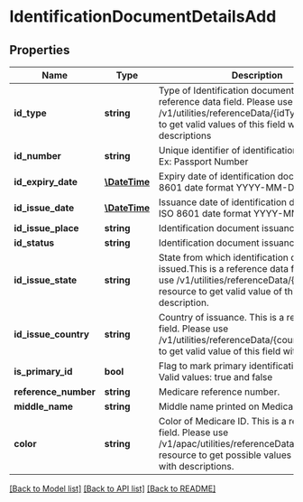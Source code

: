 # IdentificationDocumentDetailsAdd

## Properties
Name | Type | Description | Notes
------------ | ------------- | ------------- | -------------
**id_type** | **string** | Type of Identification document. This is a reference data field. Please use /v1/utilities/referenceData/{idType} resource to get valid values of this field with descriptions | [optional] 
**id_number** | **string** | Unique identifier of identification document. Ex: Passport Number | [optional] 
**id_expiry_date** | [**\DateTime**](\DateTime.md) | Expiry date of identification document in ISO 8601 date format YYYY-MM-DD | [optional] 
**id_issue_date** | [**\DateTime**](\DateTime.md) | Issuance date of identification document in ISO 8601 date format YYYY-MM-DD | [optional] 
**id_issue_place** | **string** | Identification document issuance place | [optional] 
**id_status** | **string** | Identification document issuance status | [optional] 
**id_issue_state** | **string** | State from which identification document was issued.This is a reference data field. Please use /v1/utilities/referenceData/{addressState} resource to get valid value of this field with description. | [optional] 
**id_issue_country** | **string** | Country of issuance. This is a reference data field. Please use /v1/utilities/referenceData/{country} resource to get valid value of this field with description. | [optional] 
**is_primary_id** | **bool** | Flag to mark primary identification document. Valid values: true and false | [optional] 
**reference_number** | **string** | Medicare reference number. | [optional] 
**middle_name** | **string** | Middle name printed on Medicare ID. | [optional] 
**color** | **string** | Color of Medicare ID. This is a reference data field. Please use /v1/apac/utilities/referenceData/{idCardColor} resource to get possible values of this field with descriptions. | [optional] 

[[Back to Model list]](../../README.md#documentation-for-models) [[Back to API list]](../../README.md#documentation-for-api-endpoints) [[Back to README]](../../README.md)

